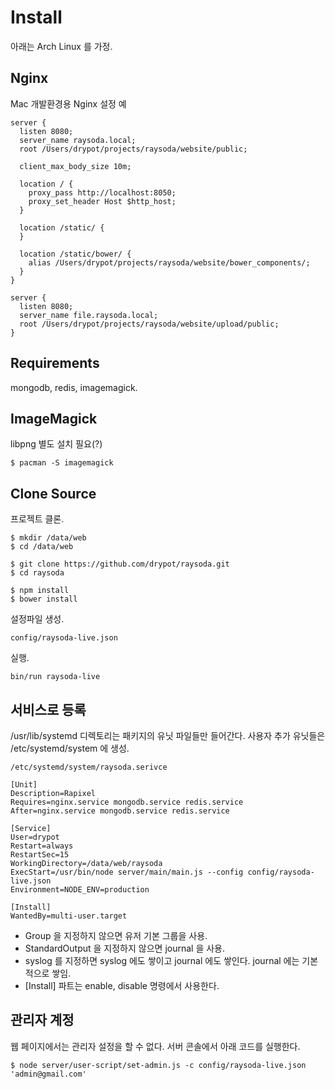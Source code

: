 # Install

아래는 Arch Linux 를 가정.

## Nginx

Mac 개발환경용 Nginx 설정 예

    server {
      listen 8080;
      server_name raysoda.local;
      root /Users/drypot/projects/raysoda/website/public;

      client_max_body_size 10m;

      location / {
        proxy_pass http://localhost:8050;
        proxy_set_header Host $http_host;
      }

      location /static/ {
      }

      location /static/bower/ {
        alias /Users/drypot/projects/raysoda/website/bower_components/;
      }
    }

    server {
      listen 8080;
      server_name file.raysoda.local;
      root /Users/drypot/projects/raysoda/website/upload/public;
    }

## Requirements

mongodb, redis, imagemagick.

## ImageMagick

libpng 별도 설치 필요(?)

    $ pacman -S imagemagick

## Clone Source

프로젝트 클론.

    $ mkdir /data/web
    $ cd /data/web

    $ git clone https://github.com/drypot/raysoda.git
    $ cd raysoda

    $ npm install
    $ bower install

설정파일 생성.

    config/raysoda-live.json

실행.

    bin/run raysoda-live


## 서비스로 등록

/usr/lib/systemd 디렉토리는 패키지의 유닛 파일들만 들어간다.
사용자 추가 유닛들은 /etc/systemd/system 에 생성.

    /etc/systemd/system/raysoda.serivce

    [Unit]
    Description=Rapixel
    Requires=nginx.service mongodb.service redis.service
    After=nginx.service mongodb.service redis.service

    [Service]
    User=drypot
    Restart=always
    RestartSec=15
    WorkingDirectory=/data/web/raysoda
    ExecStart=/usr/bin/node server/main/main.js --config config/raysoda-live.json
    Environment=NODE_ENV=production

    [Install]
    WantedBy=multi-user.target

* Group 을 지정하지 않으면 유저 기본 그룹을 사용.
* StandardOutput 을 지정하지 않으면 journal 을 사용.
* syslog 를 지정하면 syslog 에도 쌓이고 journal 에도 쌓인다. journal 에는 기본적으로 쌓임.
* [Install] 파트는 enable, disable 명령에서 사용한다.

## 관리자 계정

웹 페이지에서는 관리자 설정을 할 수 없다. 서버 콘솔에서 아래 코드를 실행한다.

    $ node server/user-script/set-admin.js -c config/raysoda-live.json 'admin@gmail.com'


